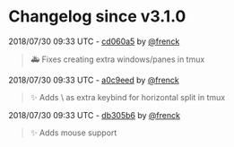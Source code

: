 # Changelog since v3.1.0

2018/07/30 09:33 UTC - [cd060a5](https://github.com/hassio-addons/addon-ssh/commit/cd060a5b5e5621136a7be3a8a8f03a89862dc5bb) by [@frenck](https://github.com/frenck)
> :ambulance: Fixes creating extra windows/panes in tmux 

2018/07/30 09:33 UTC - [a0c9eed](https://github.com/hassio-addons/addon-ssh/commit/a0c9eed8028d6531860cc435329931d7af0477f3) by [@frenck](https://github.com/frenck)
> :sparkles: Adds \ as extra keybind for horizontal split in tmux 

2018/07/30 09:33 UTC - [db305b6](https://github.com/hassio-addons/addon-ssh/commit/db305b64d2a2a0d0ee97b32b816691de100d9e3f) by [@frenck](https://github.com/frenck)
> :sparkles: Adds mouse support 

